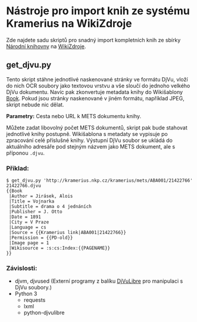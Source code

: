 # Nástroje pro import knih ze systému Kramerius na WikiZdroje

Zde najdete sadu skriptů pro snadný import kompletních knih ze sbírky [Národní knihovny](http://kramerius.nkp.cz) na [WikiZdroje](https://cs.wikisource.org).

## get\_djvu.py

Tento skript stáhne jednotlivé naskenované stránky ve formátu DjVu, vloží do nich OCR soubory jako textovou vrstvu a vše sloučí do jednoho velkého DjVu dokumentu. Navíc pak zkonvertuje metadata knihy do Wikišablony [Book](https://commons.wikimedia.org/wiki/Template:Book). Pokud jsou stránky naskenované v jiném formátu, například JPEG, skript nebude nic dělat.

**Parametry:** Cesta nebo URL k METS dokumentu knihy.

Můžete zadat libovolný počet METS dokumentů, skript pak bude stahovat jednotlivé knihy postupně. Wikišablona s metadaty se vypisuje po zpracování celé příslušné knihy. Výstupní DjVu soubor se ukládá do aktuálního adresáře pod stejným názvem jako METS dokument, ale s příponou `.djvu`.

### Příklad:

    $ get_djvu.py 'http://kramerius.nkp.cz/kramerius/mets/ABA001/21422766'
    21422766.djvu
    {{Book
     |Author = Jirásek, Alois
     |Title = Vojnarka
     |Subtitle = drama o 4 jednáních
     |Publisher = J. Otto
     |Date = 1891
     |City = V Praze
     |Language = cs
     |Source = {{Kramerius link|ABA001|21422766}}
     |Permission = {{PD-old}}
     |Image page = 1
     |Wikisource = :s:cs:Index:{{PAGENAME}}
    }}


### Závislosti:

- djvm, djvused (Externí programy z balíku [DjVuLibre](http://djvu.sourceforge.net/) pro manipulaci s DjVu soubory.)
- Python 3
  - requests
  - lxml
  - python-djvulibre
